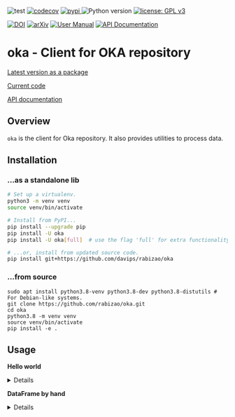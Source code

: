![test](https://github.com/rabizao/oka/workflows/test/badge.svg)
[![codecov](https://codecov.io/gh/rabizao/oka/branch/main/graph/badge.svg)](https://codecov.io/gh/davips/garoupa)
<a href="https://pypi.org/project/oka">
<img src="https://img.shields.io/pypi/v/oka.svg?label=release&color=blue&style=flat-square" alt="pypi">
</a>
![Python version](https://img.shields.io/badge/python-3.8%20%7C%203.9-blue.svg)
[![license: GPL v3](https://img.shields.io/badge/License-GPLv3-blue.svg)](https://www.gnu.org/licenses/gpl-3.0)

[![DOI](https://zenodo.org/badge/DOI/10.5281/zenodo.5501845.svg)](https://doi.org/10.5281/zenodo.5501845)
[![arXiv](https://img.shields.io/badge/arXiv-2109.06028-b31b1b.svg?style=flat-square)](https://arxiv.org/abs/2109.06028)
[![User Manual](https://img.shields.io/badge/doc%20%28auto%29-a0a0a0.svg)](https://rabizao.github.io/oka)
[![API Documentation](https://img.shields.io/badge/doc-API%20%28auto%29-a0a0a0.svg)](https://rabizao.github.io/oka/API)

# oka - Client for OKA repository
[Latest version as a package](https://pypi.org/project/oka)

[Current code](https://github.com/rabizao/oka)

[API documentation](https://rabizao.github.io/oka/api)

## Overview
`oka` is the client for Oka repository.
It also provides utilities to process data.

## Installation
### ...as a standalone lib
```bash
# Set up a virtualenv. 
python3 -m venv venv
source venv/bin/activate

# Install from PyPI...
pip install --upgrade pip
pip install -U oka
pip install -U oka[full]  # use the flag 'full' for extra functionality (recommended)

# ...or, install from updated source code.
pip install git+https://github.com/davips/rabizao/oka
```
    
### ...from source
    sudo apt install python3.8-venv python3.8-dev python3.8-distutils # For Debian-like systems.
    git clone https://github.com/rabizao/oka.git
    cd oka
    python3.8 -m venv venv
    source venv/bin/activate
    pip install -e .

## Usage






**Hello world**
<details>
<p>

```python3
from oka import Oka, generate_token, toy_df

# Create a pandas dataframe.
df = toy_df()
print(df.head())
"""
   attr1  attr2  class
0    5.1    6.4      0
1    1.1    2.5      1
2    6.1    3.6      0
3    1.1    3.5      1
4    3.1    2.5      0
"""
```

```python3

# Login.
token = generate_token("http://localhost:5000")
client = Oka(token, "http://localhost:5000")

# Store.
id = client.send(df)

# Store again.
id = client.send(df)
"""
Content already stored for id iJ_e4463c51904e9efb800533d25082af2a7bf77
"""

# Fetch.
df = client.get(id)

print(df.head())
"""
   attr1  attr2  class
0    5.1    6.4      0
1    1.1    2.5      1
2    6.1    3.6      0
3    1.1    3.5      1
4    3.1    2.5      0
"""
```

</p>
</details>









**DataFrame by hand**
<details>
<p>

```python3
import pandas as pd
from oka import Oka, generate_token

# Create a pandas dataframe.
df = pd.DataFrame(
    [[1, 2, "+"],
     [3, 4, "-"]],
    index=["row 1", "row 2"],
    columns=["col 1", "col 2", "class"],
)
print(df.head())
"""
       col 1  col 2 class
row 1      1      2     +
row 2      3      4     -
"""
```

```python3

# Login.
token = generate_token("http://localhost:5000")
client = Oka(token, "http://localhost:5000")

# Store.
id = client.send(df)

# Store again.
id = client.send(df)
"""
Content already stored for id f7_6b9deafec2562edde56bfdc573b336b55cb16
"""

# Fetch.
df = client.get(id)

print(df.head())
"""
       col 1  col 2 class
row 1      1      2     +
row 2      3      4     -
"""
```






**Machine Learning workflow**
<details>
<p>

```python3
from pprint import pprint

from idict import idict, let
from idict.function.classification import fit, predict
from idict.function.evaluation import split
from sklearn.ensemble import RandomForestClassifier as RF

d = idict.fromtoy() >> split >> let(fit, algorithm=RF, Xin="Xtr", yin="ytr") >> let(predict, Xin="Xts")
print(d.z)
"""
[1 0 1 0 1 1 0]
"""
```

```python3

pprint(d.history)
"""
{'fit--------------------------------idict': {'code': 'def f(algorithm=None, '
                                                      "config={}, Xin='X', "
                                                      "yin='y', "
                                                      "output='model', "
                                                      '**kwargs):\n'
                                                      'obj = '
                                                      'algorithm(**config)\n'
                                                      'obj.fit(kwargs[Xin], '
                                                      'kwargs[yin])\n'
                                                      'return {output: obj, '
                                                      "'_history': ...}",
                                              'description': 'Induce a model.',
                                              'name': 'fit',
                                              'parameters': {'Xin': 'Xtr',
                                                             'algorithm': <class 'sklearn.ensemble._forest.RandomForestClassifier'>,
                                                             'config': {},
                                                             'output': 'model',
                                                             'yin': 'ytr'}},
 'predict----------------------------idict': {'code': "def f(input='model', "
                                                      "Xin='X', yout='z', "
                                                      '**kwargs):\n'
                                                      'return {yout: '
                                                      'kwargs[input].predict(kwargs[Xin]), '
                                                      "'_history': ...}",
                                              'description': 'Predict values '
                                                             'according to a '
                                                             'model.',
                                              'name': 'predict',
                                              'parameters': {'Xin': 'Xts',
                                                             'input': 'model',
                                                             'yout': 'z'}},
 'split------------------------------idict': {'code': "def f(input=['X', 'y'], "
                                                      'seed=0, test_pct=33, '
                                                      '**kwargs):\n'
                                                      "if input != ['X', "
                                                      "'y']:\n"
                                                      '    raise '
                                                      'Exception(f"Not '
                                                      'implemented for input '
                                                      "different than ['X', "
                                                      '\'y\']: {input}")\n'
                                                      'from '
                                                      'sklearn.model_selection '
                                                      'import '
                                                      'train_test_split\n'
                                                      'args = '
                                                      '[kwargs[input[i]] for i '
                                                      'in range(len(input))]\n'
                                                      'Xtr, Xts, ytr, yts = '
                                                      'train_test_split(*args, '
                                                      'test_size=test_pct / '
                                                      '100, shuffle=True, '
                                                      'stratify=args[1], '
                                                      'random_state=seed)\n'
                                                      "return {'Xtr':Xtr, \n"
                                                      " 'ytr':ytr,  "
                                                      "'Xts':Xts,  'yts':yts,  "
                                                      "'_history':...}",
                                              'description': 'Split data in '
                                                             'two sets.',
                                              'name': 'split',
                                              'parameters': {'input': ['X',
                                                                       'y'],
                                                             'seed': 0,
                                                             'test_pct': 33}}}
"""
```


</p>
</details>







## More info
Aside from the papers on [identification](https://arxiv.org/abs/2109.06028)
and on [similarity (not ready yet)](https://), the [PyPI package](https://pypi.org/project/oka) 
and [GitHub repository](https://github.com/davips/rabizao/oka), 
<!-- one can find more information, at a higher level application perspective,  -->
A lower level perspective is provided in the [API documentation](https://rabizao.github.io/oka).



## Grants
This work was supported by Fapesp under supervision of
Prof. André C. P. L. F. de Carvalho at CEPID-CeMEAI (Grants 2013/07375-0 – 2019/01735-0).

.>>>>>>>>> outros <<<<<<<<<<<.
